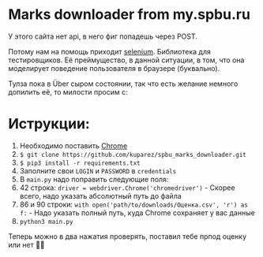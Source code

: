# Marks downloader from my.spbu.ru

У этого сайта нет api, в него фиг попадешь через POST.

Потому нам на помощь приходит [selenium](http://selenium-python.readthedocs.io/). Библиотека для тестировщиков. Её преймущество, в данной ситуации, в том, что она моделирует поведение пользователя в браузере (буквально).

Тулза пока в Über сыром состоянии, так что есть желание немного допилить её, то милости просим с:

# Иструкции:
1. Необходимо поставить [Chrome](https://www.google.ru/chrome/browser/desktop/index.html)
2. `$ git clone https://github.com/kuparez/spbu_marks_downloader.git`
3. `$ pip3 install -r requirements.txt`
4. Заполните свои `LOGIN` и `PASSWORD` в `credentials`
5. В `main.py` надо поправить следующие поля:
  1. 42 строка: `driver = webdriver.Chrome('chromedriver')` - Скорее всего, надо указать абсолютный путь до файла
  2. 86 и 90 строки: `with open('path/to/downloads/Оценка.csv', 'r') as f:` - Надо указать полный путь, куда Chrome сохраняет у вас данные
6. `python3 main.py`

Теперь можно в два нажатия проверять, поставил тебе прпод оценку или нет 👯‍♂️
